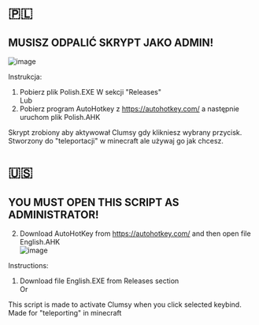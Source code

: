 

# 🇵🇱
## MUSISZ ODPALIĆ SKRYPT JAKO ADMIN!
![image](https://github.com/macius555pc/Clumsy-script/assets/166862949/d93c4c62-9dd6-468e-b1d3-a9ec494f1522) <br>

Instrukcja:
1. Pobierz plik Polish.EXE W sekcji "Releases" <br>
Lub <br>
2. Pobierz program AutoHotkey z https://autohotkey.com/ a następnie uruchom plik Polish.AHK <br>

Skrypt zrobiony aby aktywował Clumsy gdy klikniesz wybrany przycisk.
    Stworzony do "teleportacji" w minecraft ale używaj go jak chcesz.

# 🇺🇸
## YOU MUST OPEN THIS SCRIPT AS ADMINISTRATOR! 
2. Download AutoHotKey from https://autohotkey.com/ and then open file English.AHK <br>
![image](https://github.com/macius555pc/Clumsy-script/assets/166862949/14265c86-5777-49b2-9583-f014d5c0bd1e)

Instructions: <br>
1. Download file English.EXE from Releases section <br>
Or <br>

This script is made to activate Clumsy when you click selected keybind.
    Made for "teleporting" in minecraft
